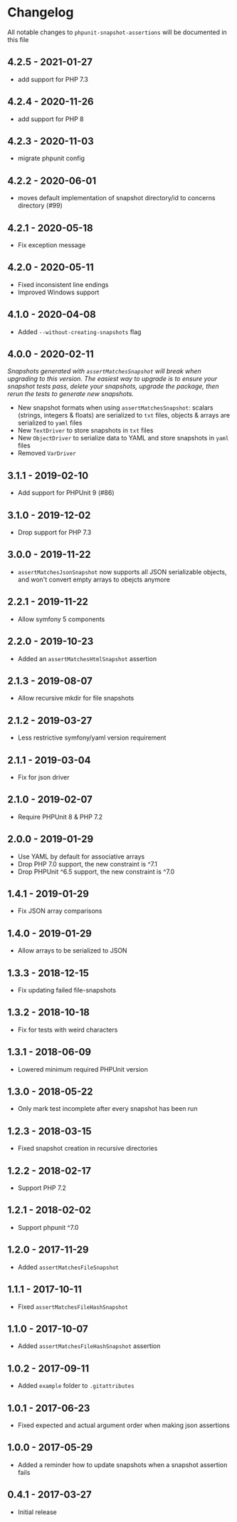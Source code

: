 # Changelog

All notable changes to `phpunit-snapshot-assertions` will be documented in this file

## 4.2.5 - 2021-01-27

- add support for PHP 7.3

## 4.2.4 - 2020-11-26

- add support for PHP 8

## 4.2.3 - 2020-11-03

- migrate phpunit config

## 4.2.2 - 2020-06-01

- moves default implementation of snapshot directory/id to concerns directory (#99)

## 4.2.1 - 2020-05-18

- Fix exception message

## 4.2.0 - 2020-05-11

- Fixed inconsistent line endings
- Improved Windows support

## 4.1.0 - 2020-04-08

- Added `--without-creating-snapshots` flag

## 4.0.0 - 2020-02-11

*Snapshots generated with `assertMatchesSnapshot` will break when upgrading to this version. The easiest way to upgrade is to ensure your snapshot tests pass, delete your snapshots, upgrade the package, then rerun the tests to generate new snapshots.*

- New snapshot formats when using `assertMatchesSnapshot`: scalars (strings, integers & floats) are serialized to `txt` files, objects & arrays are serialized to `yaml` files
- New `TextDriver` to store snapshots in `txt` files
- New `ObjectDriver` to serialize data to YAML and store snapshots in `yaml` files
- Removed `VarDriver`

## 3.1.1 - 2019-02-10
- Add support for PHPUnit 9 (#86)

## 3.1.0 - 2019-12-02
- Drop support for PHP 7.3

## 3.0.0 - 2019-11-22
- `assertMatchesJsonSnapshot` now supports all JSON serializable objects, and won't convert empty arrays to obejcts anymore

## 2.2.1 - 2019-11-22
- Allow symfony 5 components

## 2.2.0 - 2019-10-23
- Added an `assertMatchesHtmlSnapshot` assertion

## 2.1.3 - 2019-08-07
- Allow recursive mkdir for file snapshots

## 2.1.2 - 2019-03-27
- Less restrictive symfony/yaml version requirement

## 2.1.1 - 2019-03-04
- Fix for json driver

## 2.1.0 - 2019-02-07
- Require PHPUnit 8 & PHP 7.2

## 2.0.0 - 2019-01-29
- Use YAML by default for associative arrays
- Drop PHP 7.0 support, the new constraint is ^7.1
- Drop PHPUnit ^6.5 support, the new constraint is ^7.0

## 1.4.1 - 2019-01-29
- Fix JSON array comparisons

## 1.4.0 - 2019-01-29
- Allow arrays to be serialized to JSON

## 1.3.3 - 2018-12-15
- Fix updating failed file-snapshots

## 1.3.2 - 2018-10-18
- Fix for tests with weird characters

## 1.3.1 - 2018-06-09
- Lowered minimum required PHPUnit version

## 1.3.0 - 2018-05-22
- Only mark test incomplete after every snapshot has been run

## 1.2.3 - 2018-03-15
- Fixed snapshot creation in recursive directories

## 1.2.2 - 2018-02-17
- Support PHP 7.2

## 1.2.1 - 2018-02-02
- Support phpunit ^7.0

## 1.2.0 - 2017-11-29
- Added `assertMatchesFileSnapshot`

## 1.1.1 - 2017-10-11
- Fixed `assertMatchesFileHashSnapshot`

## 1.1.0 - 2017-10-07
- Added `assertMatchesFileHashSnapshot` assertion

## 1.0.2 - 2017-09-11
- Added `example` folder to `.gitattributes`

## 1.0.1 - 2017-06-23
- Fixed expected and actual argument order when making json assertions

## 1.0.0 - 2017-05-29
- Added a reminder how to update snapshots when a snapshot assertion fails

## 0.4.1 - 2017-03-27
- Initial release

